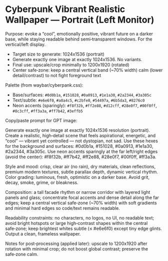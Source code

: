 # Cyberpunk Vibrant Realistic Wallpaper — Portrait (Left Monitor)

Purpose: evoke a “cool”, emotionally positive, vibrant future on a darker base, while staying readable behind semi‑transparent windows. For the vertical/left display.

- Target size to generate: 1024x1536 (portrait)
- Generate exactly one image at exactly 1024x1536. No variants.
- Final use: upscale/crop minimally to 1200x1920 (rotated)
- Center safe‑zone: keep a central vertical band (~70% width) calm (lower detail/contrast) to not fight foreground text

Palette (from waybar/cyberpank.css):
- Base/surfaces: `#0d0b1a`, `#151028`, `#0a0913`, `#1e1a30`, `#2a2344`, `#3a305c`
- Text/subtle: `#e6e6f0`, `#a8a4c5`, `#c2bfe0`, `#54497a`, `#6b5da3`, `#8276c0`
- Neon accents (sparingly): `#f8f32b`, `#ff2e88`, `#d12cff`, `#28e0f7`, `#00f0ff`, `#8c3cff`, `#ff3a3a`, `#ff7b42`, `#3effb5`

Copy/paste prompt for GPT image:

Generate exactly one image at exactly 1024x1536 resolution (portrait). Create a realistic, high‑detail scene that feels aspirational, energetic, and “cool” — vibrant yet controlled — not dystopian, not sad. Use these hexes for the background and surfaces: #0d0b1a, #151028, #0a0913, #1e1a30, #2a2344, #3a305c. Use neon accents sparingly at the far left/right edges (avoid the center): #f8f32b, #ff7b42, #ff2e88, #28e0f7, #00f0ff, #ff3a3a.

Style and mood: crisp, clear air (no rain), dry materials, clean reflections, premium modern textures, subtle parallax depth, dynamic vertical rhythm. Color grading: luminous, fresh, optimistic on a darker base. Avoid grit, decay, smoke, grime, or bleakness.

Composition: a tall facade rhythm or narrow corridor with layered light panels and glass; concentrate focal accents and dense detail along the far edges; keep a central vertical safe‑zone (~70% width) with soft gradients and minimal hard edges so code/text remains readable.

Readability constraints: no characters, no logos, no UI, no readable text; avoid bright hotspots or large high‑contrast shapes within the central safe‑zone; keep brightest whites subtle (≤ #e6e6f0) except tiny edge glints. Output a clean, frameless wallpaper.

Notes for post‑processing (applied later): upscale to 1200x1920 after rotation with minimal crop; do not boost global contrast; preserve the safe‑zone calm.
